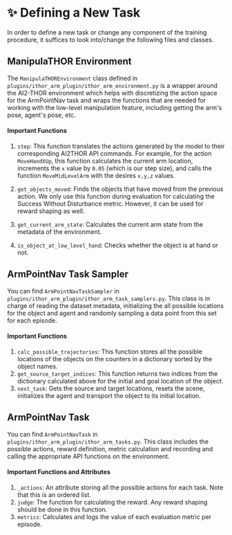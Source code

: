 # ✨ Defining a New Task

In order to define a new task or change any component of the training procedure, it suffices to look into/change the following files and classes.

## ManipulaTHOR Environment

The `ManipulaTHOREnvironment` class defined in `plugins/ithor_arm_plugin/ithor_arm_environment.py` is a wrapper around the AI2-THOR environment which helps with discretizing the action space for the ArmPointNav task and wraps the functions that are needed for working with the low-level manipulation feature, including getting the arm's pose, agent's pose, etc.  

#### Important Functions

1. `step`: This function translates the actions generated by the model to their corresponding AI2THOR API commands. For example, for the action `MoveHandXUp`, this function calculates the current arm location, increments the `x` value by `0.05` (which is our step size), and calls the function `MoveMidLevelArm` with the desires `x,y,z` values.

1. `get_objects_moved`: Finds the objects that have moved from the previous action. We only use this function during evaluation for calculating the Success Without Disturbance metric. However, it can be used for reward shaping as well.

1. `get_current_arm_state`: Calculates the current arm state from the metadata of the environment.

2. `is_object_at_low_level_hand`: Checks whether the object is at hand or not.

## ArmPointNav Task Sampler

You can find `ArmPointNavTaskSampler` in `plugins/ithor_arm_plugin/ithor_arm_task_samplers.py`. This class is in charge of reading the dataset metadata, initializing the all possible locations for the object and agent and randomly sampling a data point from this set for each episode.

#### Important Functions

1. `calc_possible_trajectories`: This function stores all the possible locations of the objects on the counters in a dictionary sorted by the object names.
2. `get_source_target_indices`: This function returns two indices from the dictionary calculated above for the initial and goal location of the object.
3. `next_task`: Gets the source and target locations, resets the scene, initializes the agent and transport the object to its initial location.


## ArmPointNav Task

You can find `ArmPointNavTask` in `plugins/ithor_arm_plugin/ithor_arm_tasks.py`. This class includes the possible actions, reward definition, metric calculation and recording and calling the appropriate API functions on the environment.

#### Important Functions and Attributes

1. `_actions`: An attribute storing all the possible actions for each task. Note that this is an ordered list.
2. `judge`: The function for calculating the reward. Any reward shaping should be done in this function. 
3. `metrics`: Calculates and logs the value of each evaluation metric per episode.